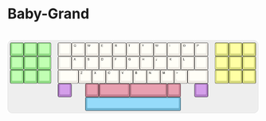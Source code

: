 # Baby-Grand
<br>
<img src="https://raw.githubusercontent.com/lurkcobain/Baby-Grand/master/baby-grand.png">
